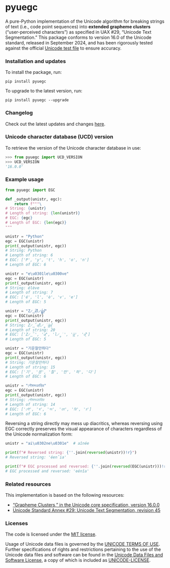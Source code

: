 # pyuegc
A pure-Python implementation of the Unicode algorithm for breaking strings of text (i.e., code point sequences) into **extended grapheme clusters** (“user-perceived characters”) as specified in UAX #29, “Unicode Text Segmentation.” This package conforms to version&nbsp;16.0 of the Unicode standard, released in September&nbsp;2024, and has been rigorously tested against the official [Unicode test file](https://www.unicode.org/Public/16.0.0/ucd/auxiliary/GraphemeBreakTest.txt) to ensure accuracy.

### Installation and updates
To install the package, run:
```shell
pip install pyuegc
```

To upgrade to the latest version, run:
```shell
pip install pyuegc --upgrade
```

### Changelog

Check out the latest updates and changes [here](https://github.com/mlodewijck/pyuegc/blob/main/CHANGELOG.md).

### Unicode character database (UCD) version
To retrieve the version of the Unicode character database in use:
```python
>>> from pyuegc import UCD_VERSION
>>> UCD_VERSION
'16.0.0'
```

### Example usage
```python
from pyuegc import EGC

def _output(unistr, egc):
    return f"""\
# String: {unistr}
# Length of string: {len(unistr)}
# EGC: {egc}
# Length of EGC: {len(egc)}
"""

unistr = "Python"
egc = EGC(unistr)
print(_output(unistr, egc))
# String: Python
# Length of string: 6
# EGC: ['P', 'y', 't', 'h', 'o', 'n']
# Length of EGC: 6

unistr = "e\u0301le\u0300ve"
egc = EGC(unistr)
print(_output(unistr, egc))
# String: élève
# Length of string: 7
# EGC: ['é', 'l', 'è', 'v', 'e']
# Length of EGC: 5

unistr = "Z̷̳̎a̸̛ͅl̷̻̇g̵͉̉o̸̰͒"
egc = EGC(unistr)
print(_output(unistr, egc))
# String: Z̷̳̎a̸̛ͅl̷̻̇g̵͉̉o̸̰͒
# Length of string: 20
# EGC: ['Z̷̳̎', 'a̸̛ͅ', 'l̷̻̇', 'g̵͉̉', 'o̸̰͒']
# Length of EGC: 5

unistr = "기운찰만하다"
egc = EGC(unistr)
print(_output(unistr, egc))
# String: 기운찰만하다
# Length of string: 15
# EGC: ['기', '운', '찰', '만', '하', '다']
# Length of EGC: 6

unistr = "পৌষসংক্রান্তির"
egc = EGC(unistr)
print(_output(unistr, egc))
# String: পৌষসংক্রান্তির
# Length of string: 14
# EGC: ['পৌ', 'ষ', 'সং', 'ক্রা', 'ন্তি', 'র']
# Length of EGC: 6
```

Reversing a string directly may mess up diacritics, whereas reversing using EGC correctly preserves the visual appearance of characters regardless of the Unicode normalization form:
```python
unistr = "ai\u0302ne\u0301e"  # aînée

print(f"# Reversed string: {''.join(reversed(unistr))!r}")
# Reversed string: 'éen̂ia'

print(f"# EGC processed and reversed: {''.join(reversed(EGC(unistr)))!r}")
# EGC processed and reversed: 'eénîa'
```

### Related resources
This implementation is based on the following resources:
- [“Grapheme Clusters,” in the Unicode core specification, version&nbsp;16.0.0](https://www.unicode.org/versions/Unicode16.0.0/core-spec/chapter-3/#G52443)
- [Unicode Standard Annex #29: Unicode Text Segmentation, revision&nbsp;45](https://www.unicode.org/reports/tr29/tr29-45.html)

### Licenses
The code is licensed under the [MIT license](https://github.com/mlodewijck/pyuegc/blob/main/LICENSE).

Usage of Unicode data files is governed by the [UNICODE TERMS OF USE](https://www.unicode.org/copyright.html). Further specifications of rights and restrictions pertaining to the use of the Unicode data files and software can be found in the [Unicode Data Files and Software License](https://www.unicode.org/license.txt), a copy of which is included as [UNICODE-LICENSE](https://github.com/mlodewijck/pyuegc/blob/main/UNICODE-LICENSE).
